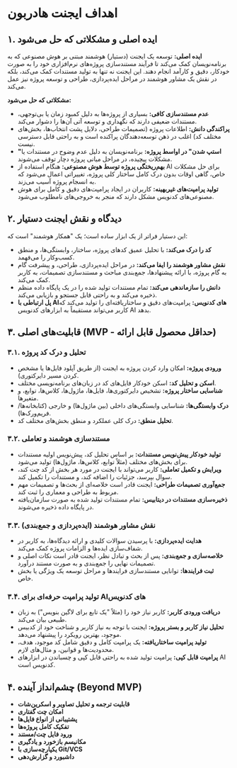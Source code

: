 # اهداف ایجنت هادربون

## ۱. ایده اصلی و مشکلاتی که حل می‌شود

**ایده اصلی:** توسعه یک ایجنت (دستیار) هوشمند مبتنی بر هوش مصنوعی که به برنامه‌نویسان کمک می‌کند تا فرآیند مستندسازی پروژه‌های نرم‌افزاری خود را به صورت خودکار، دقیق و کارآمد انجام دهند. این ایجنت نه تنها به تولید مستندات کمک می‌کند، بلکه در نقش یک مشاور هوشمند در مراحل ایده‌پردازی، طراحی و توسعه پروژه نیز عمل می‌کند.

**مشکلاتی که حل می‌شود:**
*   **عدم مستندسازی کافی:** بسیاری از پروژه‌ها به دلیل کمبود زمان یا بی‌توجهی، مستندات ضعیفی دارند که نگهداری و توسعه آتی آن‌ها را دشوار می‌کند.
*   **پراکندگی دانش:** اطلاعات پروژه (تصمیمات طراحی، دلایل پشت انتخاب‌ها، بخش‌های مختلف کد) اغلب در ذهن توسعه‌دهندگان پراکنده است و به راحتی قابل دسترسی نیست.
*   **"استپ شدن" در اواسط پروژه:** برنامه‌نویسان به دلیل عدم وضوح در مستندات یا مشکلات پیچیده، در مراحل میانی پروژه دچار توقف می‌شوند.
*   **بهم‌ریختگی پروژه توسط هوش مصنوعی:** هنگام استفاده از AI برای حل مشکلات خاص، گاهی اوقات بدون درک کامل ساختار کلی پروژه، تغییراتی اعمال می‌شود که به انسجام پروژه آسیب می‌زند.
*   **تولید پرامپت‌های غیربهینه:** کاربران در ایجاد پرامپت‌های دقیق و کامل برای هوش مصنوعی‌های کدنویس مشکل دارند که منجر به خروجی‌های نامطلوب می‌شود.

## ۲. دیدگاه و نقش ایجنت دستیار

این دستیار فراتر از یک ابزار ساده است؛ یک "همکار هوشمند" است که:
*   **کد را درک می‌کند:** با تحلیل عمیق کدهای پروژه، ساختار، وابستگی‌ها، و منطق کسب‌وکار را می‌فهمد.
*   **نقش مشاور هوشمند را ایفا می‌کند:** در مراحل ایده‌پردازی، طراحی، و پیشرفت گام به گام پروژه، با ارائه پیشنهادها، جمع‌بندی مباحث و مستندسازی تصمیمات، به کاربر کمک می‌کند.
*   **دانش را سازماندهی می‌کند:** تمام مستندات تولید شده را در یک پایگاه داده منظم ذخیره می‌کند و به راحتی قابل جستجو و بازیابی می‌کند.
*   **پل ارتباطی با AI‌های کدنویس:** پرامپت‌های دقیق و ساختاریافته‌ای را تولید می‌کند که کاربر می‌تواند مستقیماً به ابزارهای کدنویس AI بدهد.

## ۳. قابلیت‌های اصلی (MVP - حداقل محصول قابل ارائه)

### ۳.۱. تحلیل و درک کد پروژه
*   **ورودی پروژه:** امکان وارد کردن پروژه به ایجنت (از طریق آپلود فایل‌ها یا مشخص کردن مسیر دایرکتوری).
*   **اسکن و تحلیل کد:** اسکن خودکار فایل‌های کد در زبان‌های برنامه‌نویسی مختلف.
*   **شناسایی ساختار پروژه:** تشخیص دایرکتوری‌ها، فایل‌ها، ماژول‌ها، کلاس‌ها، توابع، و متغیرها.
*   **درک وابستگی‌ها:** شناسایی وابستگی‌های داخلی (بین ماژول‌ها) و خارجی (کتابخانه‌ها/فریم‌ورک‌ها).
*   **تحلیل منطق:** درک کلی عملکرد و منطق بخش‌های مختلف کد.

### ۳.۲. مستندسازی هوشمند و تعاملی
*   **تولید خودکار پیش‌نویس مستندات:** بر اساس تحلیل کد، پیش‌نویس اولیه مستندات برای بخش‌های مختلف (مثلاً توابع، کلاس‌ها، ماژول‌ها) تولید می‌شود.
*   **ویرایش و تکمیل تعاملی:** کاربر می‌تواند با ایجنت در مورد هر بخش از کد چت کند، سوال بپرسد، جزئیات را اضافه کند، و مستندات را تکمیل کند.
*   **جمع‌آوری تصمیمات طراحی:** ایجنت قادر است خلاصه‌ای از بحث‌ها و تصمیمات مهم مربوط به طراحی و معماری را ثبت کند.
*   **ذخیره‌سازی مستندات در دیتابیس:** تمام مستندات تولید شده به صورت سازمان‌یافته در پایگاه داده ذخیره می‌شوند.

### ۳.۳. نقش مشاور هوشمند (ایده‌پردازی و جمع‌بندی)
*   **هدایت ایده‌پردازی:** با پرسیدن سوالات کلیدی و ارائه دیدگاه‌ها، به کاربر در شفاف‌سازی ایده‌ها و الزامات پروژه کمک می‌کند.
*   **خلاصه‌سازی و جمع‌بندی:** پس از بحث و تبادل نظر، ایجنت قادر است نکات اصلی و تصمیمات نهایی را جمع‌بندی و به صورت مستند درآورد.
*   **ثبت فرایندها:** توانایی مستندسازی فرایندها و مراحل توسعه یک ویژگی یا بخش خاص.

### ۳.۴. تولید پرامپت حرفه‌ای برای AI‌های کدنویس
*   **دریافت ورودی کاربر:** کاربر نیاز خود را (مثلاً "یک تابع برای لاگین بنویس") به زبان طبیعی بیان می‌کند.
*   **تحلیل نیاز کاربر و بستر پروژه:** ایجنت با توجه به نیاز کاربر و شناخت خود از کدبیس موجود، بهترین رویکرد را پیشنهاد می‌دهد.
*   **تولید پرامپت ساختاریافته:** یک پرامپت کامل و دقیق شامل کد موجود، هدف، محدودیت‌ها و قوانین، و مثال‌های لازم.
*   **پرامپت قابل کپی:** پرامپت تولید شده به راحتی قابل کپی و چسباندن در ابزارهای AI کدنویس است.

## ۴. چشم‌انداز آینده (Beyond MVP)

*   **قابلیت ترجمه و تحلیل تصاویر و اسکرین‌شات**
*   **امکان چت گفتاری**
*   **پشتیبانی از انواع فایل‌ها**
*   **تفکیک کامل پروژه‌ها**
*   **ورود فایل چت/مستند**
*   **مکانیسم بازخورد و یادگیری**
*   **یکپارچه‌سازی با Git/VCS**
*   **داشبورد و گزارش‌دهی** 